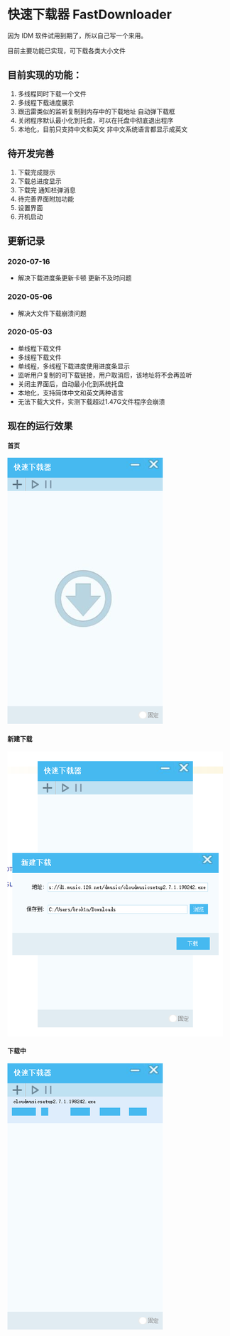 # 快速下载器  FastDownloader

因为 IDM 软件试用到期了，所以自己写一个来用。

目前主要功能已实现，可下载各类大小文件

## 目前实现的功能：
1. 多线程同时下载一个文件
2. 多线程下载进度展示
3. 跟迅雷类似的监听复制到内存中的下载地址 自动弹下载框
4. 关闭程序默认最小化到托盘，可以在托盘中彻底退出程序
5. 本地化，目前只支持中文和英文 非中文系统语言都显示成英文

## 待开发完善
1. 下载完成提示
2. 下载总进度显示
3. 下载完 通知栏弹消息
4. 待完善界面附加功能
5. 设置界面
6. 开机启动


## 更新记录
### 2020-07-16
- 解决下载进度条更新卡顿 更新不及时问题

### 2020-05-06
- 解决大文件下载崩溃问题

### 2020-05-03
- 单线程下载文件  
- 多线程下载文件  
- 单线程，多线程下载进度使用进度条显示  
- 监听用户复制的可下载链接，用户取消后，该地址将不会再监听  
- 关闭主界面后，自动最小化到系统托盘  
- 本地化，支持简体中文和英文两种语言  
- 无法下载大文件，实测下载超过1.47G文件程序会崩溃  


## 现在的运行效果

#### 首页

![](main.png)


#### 新建下载

![](new_task.png)


#### 下载中

![](downloading.png)
